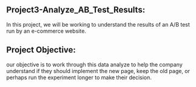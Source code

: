 ## Project3-Analyze_AB_Test_Results:
In this project, we will be working to understand the results of an A/B test run by an e-commerce website.
## Project Objective: 
our objective is to work through this data analyze to help the company understand if they should implement the new page, keep the old page, or perhaps run the experiment longer to make their decision.
